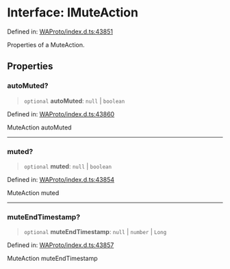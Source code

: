 # Interface: IMuteAction

Defined in: [WAProto/index.d.ts:43851](https://github.com/Fokusdotid/Baileys/blob/58a03b5a49cf326e1050515994499cb0bb76662f/WAProto/index.d.ts#L43851)

Properties of a MuteAction.

## Properties

### autoMuted?

> `optional` **autoMuted**: `null` \| `boolean`

Defined in: [WAProto/index.d.ts:43860](https://github.com/Fokusdotid/Baileys/blob/58a03b5a49cf326e1050515994499cb0bb76662f/WAProto/index.d.ts#L43860)

MuteAction autoMuted

***

### muted?

> `optional` **muted**: `null` \| `boolean`

Defined in: [WAProto/index.d.ts:43854](https://github.com/Fokusdotid/Baileys/blob/58a03b5a49cf326e1050515994499cb0bb76662f/WAProto/index.d.ts#L43854)

MuteAction muted

***

### muteEndTimestamp?

> `optional` **muteEndTimestamp**: `null` \| `number` \| `Long`

Defined in: [WAProto/index.d.ts:43857](https://github.com/Fokusdotid/Baileys/blob/58a03b5a49cf326e1050515994499cb0bb76662f/WAProto/index.d.ts#L43857)

MuteAction muteEndTimestamp
